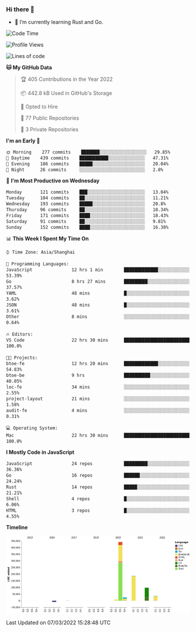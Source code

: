 ### Hi there 👋

- 🌱 I’m currently learning Rust and Go.

<!--START_SECTION:waka-->
![Code Time](http://img.shields.io/badge/Code%20Time-292%20hrs%2051%20mins-blue)

![Profile Views](http://img.shields.io/badge/Profile%20Views-0-blue)

![Lines of code](https://img.shields.io/badge/From%20Hello%20World%20I%27ve%20Written-795%20Thousand%20lines%20of%20code-blue)

**🐱 My GitHub Data** 

> 🏆 405 Contributions in the Year 2022
 > 
> 📦 442.8 kB Used in GitHub's Storage 
 > 
> 💼 Opted to Hire
 > 
> 📜 77 Public Repositories 
 > 
> 🔑 3 Private Repositories  
 > 
**I'm an Early 🐤** 

```text
🌞 Morning    277 commits    ███████░░░░░░░░░░░░░░░░░░   29.85% 
🌆 Daytime    439 commits    ███████████░░░░░░░░░░░░░░   47.31% 
🌃 Evening    186 commits    █████░░░░░░░░░░░░░░░░░░░░   20.04% 
🌙 Night      26 commits     ░░░░░░░░░░░░░░░░░░░░░░░░░   2.8%

```
📅 **I'm Most Productive on Wednesday** 

```text
Monday       121 commits    ███░░░░░░░░░░░░░░░░░░░░░░   13.04% 
Tuesday      104 commits    ██░░░░░░░░░░░░░░░░░░░░░░░   11.21% 
Wednesday    193 commits    █████░░░░░░░░░░░░░░░░░░░░   20.8% 
Thursday     96 commits     ██░░░░░░░░░░░░░░░░░░░░░░░   10.34% 
Friday       171 commits    ████░░░░░░░░░░░░░░░░░░░░░   18.43% 
Saturday     91 commits     ██░░░░░░░░░░░░░░░░░░░░░░░   9.81% 
Sunday       152 commits    ████░░░░░░░░░░░░░░░░░░░░░   16.38%

```


📊 **This Week I Spent My Time On** 

```text
⌚︎ Time Zone: Asia/Shanghai

💬 Programming Languages: 
JavaScript               12 hrs 1 min        █████████████░░░░░░░░░░░░   53.39% 
Go                       8 hrs 27 mins       █████████░░░░░░░░░░░░░░░░   37.57% 
YAML                     48 mins             █░░░░░░░░░░░░░░░░░░░░░░░░   3.62% 
JSON                     48 mins             █░░░░░░░░░░░░░░░░░░░░░░░░   3.61% 
Other                    8 mins              ░░░░░░░░░░░░░░░░░░░░░░░░░   0.64%

🔥 Editors: 
VS Code                  22 hrs 30 mins      █████████████████████████   100.0%

🐱‍💻 Projects: 
btoe-fe                  12 hrs 20 mins      █████████████░░░░░░░░░░░░   54.83% 
btoe-be                  9 hrs               ██████████░░░░░░░░░░░░░░░   40.05% 
loc-fe                   34 mins             ░░░░░░░░░░░░░░░░░░░░░░░░░   2.55% 
project-layout           21 mins             ░░░░░░░░░░░░░░░░░░░░░░░░░   1.58% 
audit-fe                 4 mins              ░░░░░░░░░░░░░░░░░░░░░░░░░   0.31%

💻 Operating System: 
Mac                      22 hrs 30 mins      █████████████████████████   100.0%

```

**I Mostly Code in JavaScript** 

```text
JavaScript               24 repos            █████████░░░░░░░░░░░░░░░░   36.36% 
Go                       16 repos            ██████░░░░░░░░░░░░░░░░░░░   24.24% 
Rust                     14 repos            █████░░░░░░░░░░░░░░░░░░░░   21.21% 
Shell                    4 repos             █░░░░░░░░░░░░░░░░░░░░░░░░   6.06% 
HTML                     3 repos             █░░░░░░░░░░░░░░░░░░░░░░░░   4.55%

```


**Timeline**

![Chart not found](https://raw.githubusercontent.com/elton/elton/main/charts/bar_graph.png) 


 Last Updated on 07/03/2022 15:28:48 UTC
<!--END_SECTION:waka-->

<!--
**elton/elton** is a ✨ _special_ ✨ repository because its `README.md` (this file) appears on your GitHub profile.

Here are some ideas to get you started:

- 🔭 I’m currently working on ...
- 🌱 I’m currently learning ...
- 👯 I’m looking to collaborate on ...
- 🤔 I’m looking for help with ...
- 💬 Ask me about ...
- 📫 How to reach me: ...
- 😄 Pronouns: ...
- ⚡ Fun fact: ...
-->
